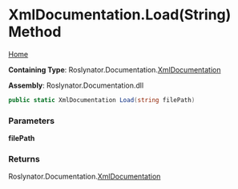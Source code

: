 <a name="_top"></a>

# XmlDocumentation\.Load\(String\) Method

[Home](../../../../README.md#_top)

**Containing Type**: Roslynator\.Documentation\.[XmlDocumentation](../README.md#_top)

**Assembly**: Roslynator\.Documentation\.dll

```csharp
public static XmlDocumentation Load(string filePath)
```

### Parameters

**filePath**

### Returns

Roslynator\.Documentation\.[XmlDocumentation](../README.md#_top)

